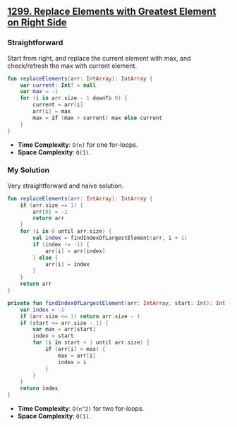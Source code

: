 ## [1299. Replace Elements with Greatest Element on Right Side](https://leetcode.com/problems/replace-elements-with-greatest-element-on-right-side/)

### Straightforward
Start from right, and replace the current element with max, and check/refresh the max with current element.

```kotlin
fun replaceElements(arr: IntArray): IntArray {
    var current: Int? = null
    var max = -1
    for (i in arr.size - 1 downTo 0) {
        current = arr[i]
        arr[i] = max
        max = if (max > current) max else current
    }
}
```

* **Time Complexity**: `O(n)` for one for-loops.
* **Space Complexity**: `O(1)`.


### My Solution
Very straightforward and naive solution.

```kotlin
fun replaceElements(arr: IntArray): IntArray {
    if (arr.size == 1) {
        arr[0] = -1
        return arr
    }
    for (i in 0 until arr.size) {
        val index = findIndexOfLargestElement(arr, i + 1)
        if (index != -1) {
            arr[i] = arr[index]
        } else {
            arr[i] = index
        }
    }    
    return arr    
}

private fun findIndexOfLargestElement(arr: IntArray, start: Int): Int {
    var index = -1
    if (arr.size <= 1) return arr.size - 1
    if (start <= arr.size - 1) {
        var max = arr[start]
        index = start
        for (i in start + 1 until arr.size) {
            if (arr[i] > max) {
                max = arr[i]
                index = i
            }
        }
    }
    return index
}
```

* **Time Complexity**: `O(n^2)` for two for-loops.
* **Space Complexity**: `O(1)`.

